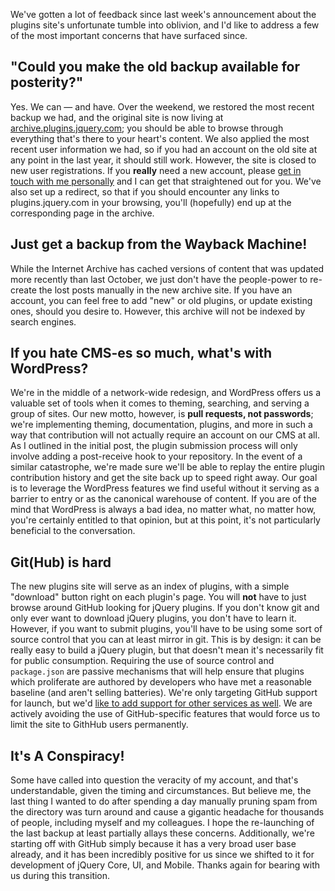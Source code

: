 We've gotten a lot of feedback since last week's announcement about the
plugins site's unfortunate tumble into oblivion, and I'd like to address
a few of the most important concerns that have surfaced since.

"Could you make the old backup available for posterity?"
--------------------------------------------------------

Yes. We can — and have. Over the weekend, we restored the most recent
backup we had, and the original site is now living at
[archive.plugins.jquery.com](http://archive.plugins.jquery.com); you
should be able to browse through everything that's there to your heart's
content. We also applied the most recent user information we had, so if
you had an account on the old site at any point in the last year, it
should still work. However, the site is closed to new user
registrations. If you **really** need a new account, please [get in
touch with me personally](http://twitter.com/ajpiano) and I can get that
straightened out for you. We've also set up a redirect, so that if you
should encounter any links to plugins.jquery.com in your browsing,
you'll (hopefully) end up at the corresponding page in the archive.

Just get a backup from the Wayback Machine!
-------------------------------------------

While the Internet Archive has cached versions of content that was
updated more recently than last October, we just don't have the
people-power to re-create the lost posts manually in the new archive
site. If you have an account, you can feel free to add "new" or old
plugins, or update existing ones, should you desire to. However, this
archive will not be indexed by search engines.

If you hate CMS-es so much, what's with WordPress?
--------------------------------------------------

We're in the middle of a network-wide redesign, and WordPress offers us
a valuable set of tools when it comes to theming, searching, and serving
a group of sites. Our new motto, however, is **pull requests, not
passwords**; we're implementing theming, documentation, plugins, and
more in such a way that contribution will not actually require an
account on our CMS at all. As I outlined in the initial post, the plugin
submission process will only involve adding a post-receive hook to your
repository. In the event of a similar catastrophe, we're made sure we'll
be able to replay the entire plugin contribution history and get the
site back up to speed right away. Our goal is to leverage the WordPress
features we find useful without it serving as a barrier to entry or as
the canonical warehouse of content. If you are of the mind that
WordPress is always a bad idea, no matter what, no matter how, you're
certainly entitled to that opinion, but at this point, it's not
particularly beneficial to the conversation.

Git(Hub) is hard
----------------

The new plugins site will serve as an index of plugins, with a simple
"download" button right on each plugin's page. You will **not** have to
just browse around GitHub looking for jQuery plugins. If you don't know
git and only ever want to download jQuery plugins, you don't have to
learn it. However, if you want to submit plugins, you'll have to be
using some sort of source control that you can at least mirror in git.
This is by design: it can be really easy to build a jQuery plugin, but
that doesn't mean it's necessarily fit for public consumption. Requiring
the use of source control and `package.json` are passive mechanisms that
will help ensure that plugins which proliferate are authored by
developers who have met a reasonable baseline (and aren't selling
batteries). We're only targeting GitHub support for launch, but we'd
[like to add support for other services as
well](https://github.com/jquery/plugins.jquery.com/issues/4). We are
actively avoiding the use of GitHub-specific features that would force
us to limit the site to GithHub users permanently.

It's A Conspiracy!
------------------

Some have called into question the veracity of my account, and that's
understandable, given the timing and circumstances. But believe me, the
last thing I wanted to do after spending a day manually pruning spam
from the directory was turn around and cause a gigantic headache for
thousands of people, including myself and my colleagues. I hope the
re-launching of the last backup at least partially allays these
concerns. Additionally, we're starting off with GitHub simply because it
has a very broad user base already, and it has been incredibly positive
for us since we shifted to it for development of jQuery Core, UI, and
Mobile. Thanks again for bearing with us during this transition.
